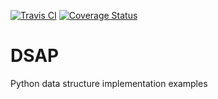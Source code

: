[![Travis CI](https://travis-ci.com/B-T-D/DSAP.svg?branch=master)](https://travis-ci.com/github/B-T-D/DSAP)
[![Coverage Status](https://coveralls.io/repos/github/B-T-D/DSAP/badge.svg?branch=master&service=github)](https://coveralls.io/github/B-T-D/DSAP?branch=master)


# DSAP
Python data structure implementation examples
